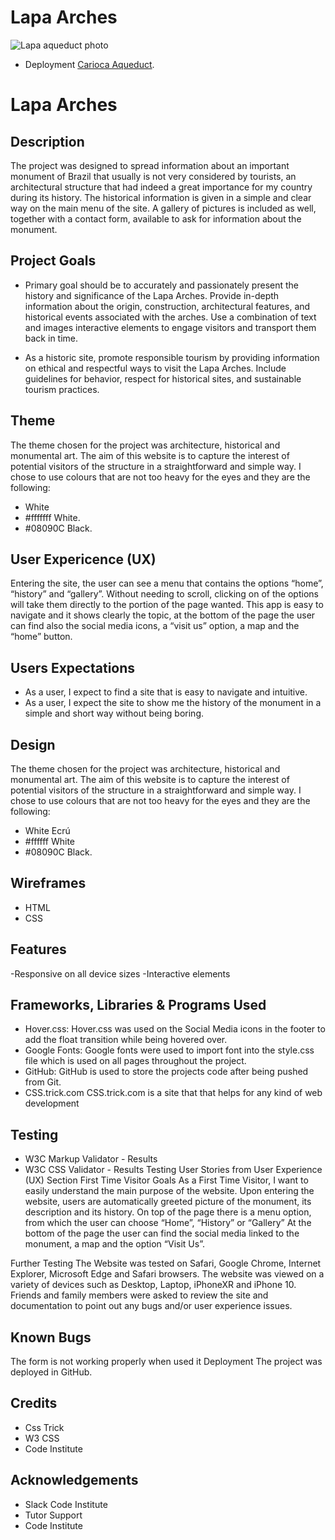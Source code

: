 # Lapa Arches
![Lapa aqueduct photo](https://github.com/karinamellor/lapa-arches/assets/74268139/03063ae1-2c2a-4b64-8471-f9bf9adcbcdb)


- Deployment [Carioca Aqueduct](https://karinamellor.github.io/lapa-arches/).

<h1>Lapa Arches</h1>

## Description

The project was designed to spread information about an important monument of Brazil that usually is not very considered by tourists, an architectural structure that had indeed a great importance for my country during its history.  The historical information is given in a simple and clear way on the main menu of the site. A gallery of pictures is included as well, together with a contact form, available to ask for information about the monument.

## Project Goals

- Primary goal should be to accurately and passionately present the history and significance of the Lapa Arches. Provide in-depth information about the origin, construction, architectural features, and historical events associated with the arches. Use a combination of text and images interactive elements to engage visitors and transport them back in time.

- As a historic site, promote responsible tourism by providing information on ethical and respectful ways to visit the Lapa Arches. Include guidelines for behavior, respect for historical sites, and sustainable tourism practices.


## Theme

The theme chosen for the project was architecture, historical and monumental art.
The aim of this website is to capture the interest of potential visitors of the structure in a straightforward and simple way.
I chose to use colours that are not too heavy for the eyes and they are the following:
- White
- #fffffff  White.
- #08090C Black.

##  User Expericence (UX)

Entering the site, the user can see a menu that contains the options “home”, “history” and “gallery”.
Without needing to scroll, clicking on of the options will take them directly to the portion of the page wanted. 
This app is easy to navigate and it shows clearly the topic, at the bottom of the page the user can find also the social media icons, a “visit us” option, a map and the “home” button.

## Users Expectations
- As a user, I expect to find a site that is easy to navigate and intuitive.
- As a user, I expect the site to show me the history of the monument in a simple and short way without being boring.


## Design

The theme chosen for the project was architecture, historical and monumental art. 
The aim of this website is to capture the interest of potential visitors of the structure in a straightforward and simple way. 
I chose to use colours that are not too heavy for the eyes and they are the following:
- White Ecrú
- #ffffff White
- #08090C Black.

## Wireframes
- HTML
- CSS

## Features
-Responsive on all device sizes
-Interactive elements

## Frameworks, Libraries & Programs Used
- Hover.css:
Hover.css was used on the Social Media icons in the footer to add the float transition while being hovered over.
- Google Fonts:
Google fonts were used to import  font into the style.css file which is used on all pages throughout the project.
- GitHub:
GitHub is used to store the projects code after being pushed from Git.
- CSS.trick.com
CSS.trick.com is a site that that helps for any kind of web development

## Testing
- W3C Markup Validator - Results
- W3C CSS Validator - Results
Testing User Stories from User Experience (UX) Section
First Time Visitor Goals
As a First Time Visitor, I want to easily understand the main purpose of the website.
Upon entering the website, users are automatically greeted picture of the monument, its description and its history.
On top of the page there is a menu option, from which the user can choose “Home”, “History” or “Gallery”
At the bottom of the page the user can find the social media linked to the monument, a map and the option “Visit Us”.

Further Testing
The Website was tested on Safari, Google Chrome, Internet Explorer, Microsoft Edge and Safari browsers.
The website was viewed on a variety of devices such as Desktop, Laptop, iPhoneXR and iPhone 10.
Friends and family members were asked to review the site and documentation to point out any bugs and/or user experience issues.

## Known Bugs
The form is not working properly when used it
Deployment
The project was deployed in GitHub.

## Credits
- Css Trick
- W3 CSS
- Code Institute

## Acknowledgements
- Slack Code Institute
- Tutor Support
- Code Institute